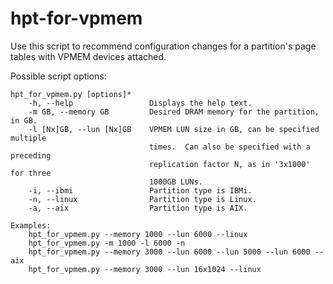 # hpt-for-vpmem

Use this script to recommend configuration changes for a partition's page tables with VPMEM devices attached.

Possible script options:
```
hpt_for_vpmem.py [options]*
    -h, --help                 Displays the help text.
    -m GB, --memory GB         Desired DRAM memory for the partition, in GB.
    -l [Nx]GB, --lun [Nx]GB    VPMEM LUN size in GB, can be specified multiple
                               times.  Can also be specified with a preceding
                               replication factor N, as in '3x1000' for three
                               1000GB LUNs.
    -i, --ibmi                 Partition type is IBMi.
    -n, --linux                Partition type is Linux.
    -a, --aix                  Partition type is AIX.

Examples:
    hpt_for_vpmem.py --memory 1000 --lun 6000 --linux
    hpt_for_vpmem.py -m 1000 -l 6000 -n
    hpt_for_vpmem.py --memory 3000 --lun 6000 --lun 5000 --lun 6000 --aix
    hpt_for_vpmem.py --memory 3000 --lun 16x1024 --linux
```

